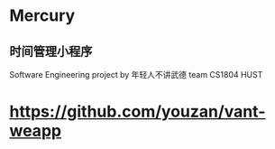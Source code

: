 # Mercury
## 时间管理小程序

Software Engineering project by 年轻人不讲武德 team CS1804 HUST
# https://github.com/youzan/vant-weapp
